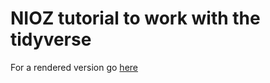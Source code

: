 # NIOZ tutorial to work with the tidyverse

For a rendered version go [here](https://ndombrowski.github.io/Tidyverse_tutorial/)
